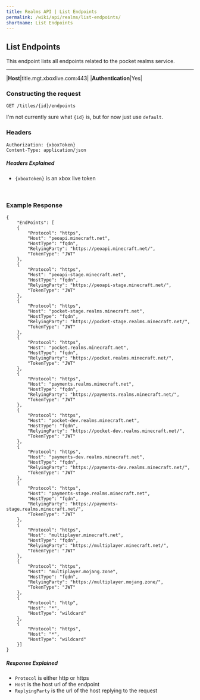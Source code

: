 ```yaml
---
title: Realms API | List Endpoints
permalink: /wiki/api/realms/list-endpoints/
shortname: List Endpoints
---
```

## List Endpoints
This endpoint lists all endpoints related to the pocket realms service.

---

|**Host**|title.mgt.xboxlive.com:443|
|**Authentication**|Yes|
  
### Constructing the request
```
GET /titles/{id}/endpoints
```
I'm not currently sure what `{id}` is, but for now just use `default`.  
  
### Headers
```
Authorization: {xboxToken}
Content-Type: application/json
```
  
##### Headers Explained
* `{xboxToken}` is an xbox live token  
  
<br>
  
### Example Response

```
{
    "EndPoints": [
    {
        "Protocol": "https",
        "Host": "peoapi.minecraft.net",
        "HostType": "fqdn",
        "RelyingParty": "https://peoapi.minecraft.net/",
        "TokenType": "JWT"
    },
    {
        "Protocol": "https",
        "Host": "peoapi-stage.minecraft.net",
        "HostType": "fqdn",
        "RelyingParty": "https://peoapi-stage.minecraft.net/",
        "TokenType": "JWT"
    },
    {
        "Protocol": "https",
        "Host": "pocket-stage.realms.minecraft.net",
        "HostType": "fqdn",
        "RelyingParty": "https://pocket-stage.realms.minecraft.net/",
        "TokenType": "JWT"
    },
    {
        "Protocol": "https",
        "Host": "pocket.realms.minecraft.net",
        "HostType": "fqdn",
        "RelyingParty": "https://pocket.realms.minecraft.net/",
        "TokenType": "JWT"
    },
    {
        "Protocol": "https",
        "Host": "payments.realms.minecraft.net",
        "HostType": "fqdn",
        "RelyingParty": "https://payments.realms.minecraft.net/",
        "TokenType": "JWT"
    },
    {
        "Protocol": "https",
        "Host": "pocket-dev.realms.minecraft.net",
        "HostType": "fqdn",
        "RelyingParty": "https://pocket-dev.realms.minecraft.net/",
        "TokenType": "JWT"
    },
    {
        "Protocol": "https",
        "Host": "payments-dev.realms.minecraft.net",
        "HostType": "fqdn",
        "RelyingParty": "https://payments-dev.realms.minecraft.net/",
        "TokenType": "JWT"
    },
    {
        "Protocol": "https",
        "Host": "payments-stage.realms.minecraft.net",
        "HostType": "fqdn",
        "RelyingParty": "https://payments-stage.realms.minecraft.net/",
        "TokenType": "JWT"
    },
    {
        "Protocol": "https",
        "Host": "multiplayer.minecraft.net",
        "HostType": "fqdn",
        "RelyingParty": "https://multiplayer.minecraft.net/",
        "TokenType": "JWT"
    },
    {
        "Protocol": "https",
        "Host": "multiplayer.mojang.zone",
        "HostType": "fqdn",
        "RelyingParty": "https://multiplayer.mojang.zone/",
        "TokenType": "JWT"
    },
    {
        "Protocol": "http",
        "Host": "*",
        "HostType": "wildcard"
    },
    {
        "Protocol": "https",
        "Host": "*",
        "HostType": "wildcard"
    }]
}
```
  
##### Response Explained
* `Protocol` is either http or https  
* `Host` is the host url of the endpoint  
* `ReplyingParty` is the url of the host replying to the request  
